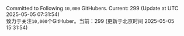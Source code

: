 Committed to Following `10,000` GitHubers. Current: <!-- FOLLOWING_COUNT -->299<!-- FOLLOWING_COUNT --> (Update at UTC <!-- LAST_UPDATED -->2025-05-05 07:31:54<!-- LAST_UPDATED -->)<br>
致力于关注`10,000`个GitHuber。当前：<!-- FOLLOWING_COUNT -->299<!-- FOLLOWING_COUNT --> (更新于北京时间 <!-- LAST_UPDATED_CST -->2025-05-05 15:31:54<!-- LAST_UPDATED_CST -->)
